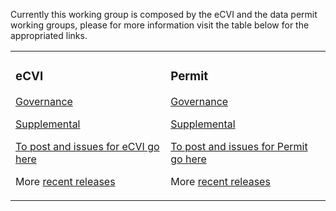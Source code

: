 Currently this working group is composed by the eCVI and the data permit working groups, please for more information visit the table below for the appropriated links.

<table><tr><td valign="top" width="33%">

### eCVI
<!-- recent_releases starts -->
[Governance](https://github.com/AAVLD-USAHA-ITStandards/eCVI/tree/master/Governance)

[Supplemental](https://github.com/AAVLD-USAHA-ITStandards/eCVI/tree/master/Supplemental)

[To post and issues for eCVI go here](https://github.com/AAVLD-USAHA-ITStandards/eCVI/issues)

<!-- recent_releases ends -->
More [recent releases](https://github.com/AAVLD-USAHA-ITStandards/eCVI/releases/tag/v2.3)
</td><td valign="top" width="34%">

### Permit
<!-- blog starts -->
<!-- recent_releases starts -->
[Governance](https://github.com/AAVLD-USAHA-ITStandards/eCVI/tree/master/Governance)

[Supplemental](https://github.com/AAVLD-USAHA-ITStandards/eCVI/tree/master/Supplemental)

[To post and issues for Permit go here](https://github.com/AAVLD-USAHA-ITStandards/eCVI/issues)

<!-- recent_releases ends -->
More [recent releases]()
